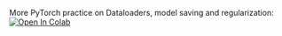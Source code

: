 ﻿More PyTorch practice on Dataloaders, model saving and regularization:
[![Open In Colab](https://colab.research.google.com/assets/colab-badge.svg)](https://colab.research.google.com/github/neychev/harbour_ml2020/blob/master/day10_Optimization_and_regularization_in_DL/10_PyTorch_and_Dataloaders.ipynb)